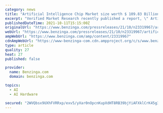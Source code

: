 ```yaml
---
category: news
title: "Artificial Intelligence Chip Market size worth $ 109.83 Billion, Globally, by 2028 at 40.17% CAGR: Verified Market Research®"
excerpt: "Verified Market Research recently published a report, \" Artificial Intelligence Chip Market \" By End-user (Healthcare, Manufacturing, Automotive, Retail), By Technology (Machine Learning, Predictive Analysis,"
publishedDateTime: 2021-10-11T15:15:00Z
originalUrl: "https://www.benzinga.com/pressreleases/21/10/n23319967/artificial-intelligence-chip-market-size-worth-109-83-billion-globally-by-2028-at-40-17-cagr-verif"
webUrl: "https://www.benzinga.com/pressreleases/21/10/n23319967/artificial-intelligence-chip-market-size-worth-109-83-billion-globally-by-2028-at-40-17-cagr-verif"
ampWebUrl: "https://www.benzinga.com/amp/content/23319967"
cdnAmpWebUrl: "https://www-benzinga-com.cdn.ampproject.org/c/s/www.benzinga.com/amp/content/23319967"
type: article
quality: 27
heat: 27
published: false

provider:
  name: Benzinga.com
  domain: benzinga.com

topics:
  - AI
  - AI Hardware

secured: "2WVQbsx9UXhFVRRxp/exv5/yXar0nOpcnKupXdHT8RB39bjYiAFXklCrK45g3Chl05QH5sRXboRNq2ehcpBdnn6PXaCctfScMDCeFUG4p+9Y+PNIjsO2VFW1Iift0GLjPwX3FR1VRgB9D9ail1GfcaskMkKILk9kxjgMX0mOfs6bdkrbxUWtxKHZGyUYlenNKa3QkDlQEE7OZ9IQeOio99Qu3GCrkSvtyvVjpZqlDgTnspjKW6uioWKPPjRRm+R1Xu8d3+iiXEiwp9AELIgqJK/GM3EjN59pjtxHrBmL5naXz2DjvnjElBQdVtfz8wjgzGpendh9ZIkDCzamMakY2tqd9AeRQ0FeZRwvxvKswLI=;R1wl354NVKEA3fB1raOajQ=="
---
```


